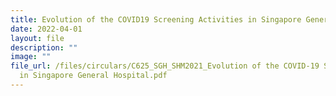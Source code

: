 ```yaml
---
title: Evolution of the COVID19 Screening Activities in Singapore General Hospital
date: 2022-04-01
layout: file
description: ""
image: ""
file_url: /files/circulars/C625_SGH_SHM2021_Evolution of the COVID-19 Screening Activities
  in Singapore General Hospital.pdf
---
```

